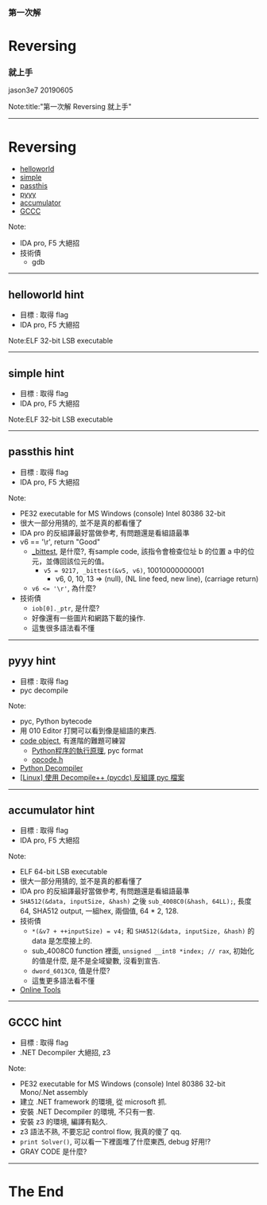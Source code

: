 ### 第一次解 
# Reversing
### 就上手

jason3e7 20190605

Note:title:"第一次解 Reversing 就上手"

---

# Reversing
* [helloworld](#/2)
* [simple](#/3)
* [passthis](#/4)
* [pyyy](#/5)
* [accumulator](#/6)
* [GCCC](#/7)

Note:
* IDA pro, F5 大絕招
* 技術債
  * gdb

---

## helloworld hint
* 目標 : 取得 flag
* IDA pro, F5 大絕招

Note:ELF 32-bit LSB executable

---

## simple hint
* 目標 : 取得 flag
* IDA pro, F5 大絕招

Note:ELF 32-bit LSB executable

---

## passthis hint
* 目標 : 取得 flag
* IDA pro, F5 大絕招

Note:
* PE32 executable for MS Windows (console) Intel 80386 32-bit
* 很大一部分用猜的, 並不是真的都看懂了
* IDA pro 的反組譯最好當做參考, 有問題還是看組語最準
* v6 == '\r', return "Good"
  * [_bittest](https://docs.microsoft.com/zh-tw/cpp/intrinsics/bittest-bittest64?view=vs-2019), 是什麼?, 有sample code, 該指令會檢查位址 b 的位置 a 中的位元，並傳回該位元的值。
    * `v5 = 9217, _bittest(&v5, v6)`, 10010000000001
      * v6, 0, 10, 13 => (null), (NL line feed, new line), (carriage return)  
  * `v6 <= '\r'`, 為什麼?
* 技術債
  * `iob[0]._ptr`, 是什麼?
  * 好像還有一些圖片和網路下載的操作.
  * 這隻很多語法看不懂

---

## pyyy hint
* 目標 : 取得 flag
* pyc decompile

Note:
* pyc, Python bytecode
* 用 010 Editor 打開可以看到像是組語的東西.
* [code object](https://ctf-wiki.github.io/ctf-wiki/misc/other/pyc/), 有進階的難題可練習
  * [Python程序的執行原理](http://python.jobbole.com/84599/), pyc format
  * [opcode.h](https://github.com/python/cpython/blob/fc7df0e664198cb05cafd972f190a18ca422989c/Include/opcode.h)
* [Python Decompiler](https://python-decompiler.com/)
* [[Linux] 使用 Decompile++ (pycdc) 反組譯 pyc 檔案](https://ephrain.net/linux-%E4%BD%BF%E7%94%A8-decompile-pycdc-%E5%8F%8D%E7%B5%84%E8%AD%AF-pyc-%E6%AA%94%E6%A1%88/)

---

## accumulator hint
* 目標 : 取得 flag
* IDA pro, F5 大絕招

Note:
* ELF 64-bit LSB executable
* 很大一部分用猜的, 並不是真的都看懂了
* IDA pro 的反組譯最好當做參考, 有問題還是看組語最準
* `SHA512(&data, inputSize, &hash)` 之後 `sub_4008C0(&hash, 64LL);`, 長度 64, SHA512 output, 一組hex, 兩個值, 64 * 2, 128.
* 技術債
  * `*(&v7 + ++inputSize) = v4;` 和 `SHA512(&data, inputSize, &hash)` 的 data 是怎麼接上的.
  * sub_4008C0 function 裡面, `unsigned __int8 *index; // rax`, 初始化的值是什麼, 是不是全域變數, 沒看到宣告.
  * `dword_6013C0`, 值是什麼?
  * 這隻更多語法看不懂
* [Online Tools](https://emn178.github.io/online-tools/index.html)

---

## GCCC hint
* 目標 : 取得 flag
* .NET Decompiler 大絕招, z3

Note:
* PE32 executable for MS Windows (console) Intel 80386 32-bit Mono/.Net assembly
* 建立 .NET framework 的環境, 從 microsoft 抓.
* 安裝 .NET Decompiler 的環境, 不只有一套.
* 安裝 z3 的環境, 編譯有點久.
* z3 語法不熟, 不要忘記 control flow, 我真的傻了 qq.
* `print Solver()`, 可以看一下裡面堆了什麼東西, debug 好用!?
* GRAY CODE 是什麼?

---

# The End